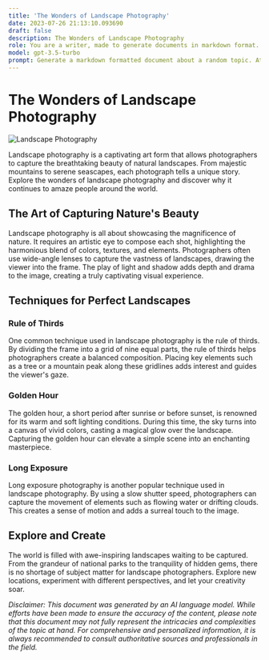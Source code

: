 ```yaml
---
title: 'The Wonders of Landscape Photography'
date: 2023-07-26 21:13:10.093690
draft: false
description: The Wonders of Landscape Photography
role: You are a writer, made to generate documents in markdown format. It is very important that all of the documents you generate are in valid markdown format.
model: gpt-3.5-turbo
prompt: Generate a markdown formatted document about a random topic. At the bottom, include a disclaimer explaining that the document was generated by you. The first line of the document should be the title. Make sure that the entire document is in proper markdown format, using a mix of various tags to make the document visually appealing.
---
```


# The Wonders of Landscape Photography

![Landscape Photography](https://images.unsplash.com/photo-1567755866-567287e98519?ixlib=rb-1.2.1&auto=format&fit=crop&w=1350&q=80)

Landscape photography is a captivating art form that allows photographers to capture the breathtaking beauty of natural landscapes. From majestic mountains to serene seascapes, each photograph tells a unique story. Explore the wonders of landscape photography and discover why it continues to amaze people around the world.

## The Art of Capturing Nature's Beauty

Landscape photography is all about showcasing the magnificence of nature. It requires an artistic eye to compose each shot, highlighting the harmonious blend of colors, textures, and elements. Photographers often use wide-angle lenses to capture the vastness of landscapes, drawing the viewer into the frame. The play of light and shadow adds depth and drama to the image, creating a truly captivating visual experience.

## Techniques for Perfect Landscapes

### Rule of Thirds

One common technique used in landscape photography is the rule of thirds. By dividing the frame into a grid of nine equal parts, the rule of thirds helps photographers create a balanced composition. Placing key elements such as a tree or a mountain peak along these gridlines adds interest and guides the viewer's gaze.

### Golden Hour

The golden hour, a short period after sunrise or before sunset, is renowned for its warm and soft lighting conditions. During this time, the sky turns into a canvas of vivid colors, casting a magical glow over the landscape. Capturing the golden hour can elevate a simple scene into an enchanting masterpiece.

### Long Exposure

Long exposure photography is another popular technique used in landscape photography. By using a slow shutter speed, photographers can capture the movement of elements such as flowing water or drifting clouds. This creates a sense of motion and adds a surreal touch to the image.

## Explore and Create

The world is filled with awe-inspiring landscapes waiting to be captured. From the grandeur of national parks to the tranquility of hidden gems, there is no shortage of subject matter for landscape photographers. Explore new locations, experiment with different perspectives, and let your creativity soar.

_Disclaimer: This document was generated by an AI language model. While efforts have been made to ensure the accuracy of the content, please note that this document may not fully represent the intricacies and complexities of the topic at hand. For comprehensive and personalized information, it is always recommended to consult authoritative sources and professionals in the field._